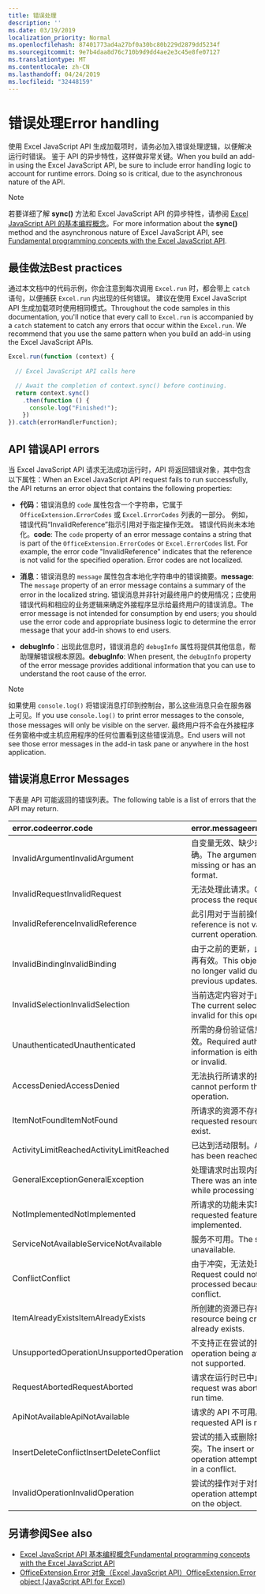 ```yaml
---
title: 错误处理
description: ''
ms.date: 03/19/2019
localization_priority: Normal
ms.openlocfilehash: 87401773ad4a27bf0a30bc80b229d2879dd5234f
ms.sourcegitcommit: 9e7b4daa8d76c710b9d9dd4ae2e3c45e8fe07127
ms.translationtype: MT
ms.contentlocale: zh-CN
ms.lasthandoff: 04/24/2019
ms.locfileid: "32448159"
---
```

# <a name="error-handling"></a><span data-ttu-id="4d4ac-102">错误处理</span><span class="sxs-lookup"><span data-stu-id="4d4ac-102">Error handling</span></span>

<span data-ttu-id="4d4ac-p101">使用 Excel JavaScript API 生成加载项时，请务必加入错误处理逻辑，以便解决运行时错误。 鉴于 API 的异步特性，这样做非常关键。</span><span class="sxs-lookup"><span data-stu-id="4d4ac-p101">When you build an add-in using the Excel JavaScript API, be sure to include error handling logic to account for runtime errors. Doing so is critical, due to the asynchronous nature of the API.</span></span>

> [!NOTE]
> <span data-ttu-id="4d4ac-105">若要详细了解 **sync()** 方法和 Excel JavaScript API 的异步特性，请参阅 [Excel JavaScript API 的基本编程概念](excel-add-ins-core-concepts.md)。</span><span class="sxs-lookup"><span data-stu-id="4d4ac-105">For more information about the **sync()** method and the asynchronous nature of Excel JavaScript API, see [Fundamental programming concepts with the Excel JavaScript API](excel-add-ins-core-concepts.md).</span></span>

## <a name="best-practices"></a><span data-ttu-id="4d4ac-106">最佳做法</span><span class="sxs-lookup"><span data-stu-id="4d4ac-106">Best practices</span></span>

<span data-ttu-id="4d4ac-p102">通过本文档中的代码示例，你会注意到每次调用 `Excel.run` 时，都会带上 `catch` 语句，以便捕获 `Excel.run` 内出现的任何错误。 建议在使用 Excel JavaScript API 生成加载项时使用相同模式。</span><span class="sxs-lookup"><span data-stu-id="4d4ac-p102">Throughout the code samples in this documentation, you'll notice that every call to `Excel.run` is accompanied by a `catch` statement to catch any errors that occur within the `Excel.run`. We recommend that you use the same pattern when you build an add-in using the Excel JavaScript APIs.</span></span>

```js
Excel.run(function (context) {
  
  // Excel JavaScript API calls here

  // Await the completion of context.sync() before continuing.
  return context.sync()
    .then(function () {
      console.log("Finished!");
    })
}).catch(errorHandlerFunction);
```

## <a name="api-errors"></a><span data-ttu-id="4d4ac-109">API 错误</span><span class="sxs-lookup"><span data-stu-id="4d4ac-109">API errors</span></span>

<span data-ttu-id="4d4ac-110">当 Excel JavaScript API 请求无法成功运行时，API 将返回错误对象，其中包含以下属性：</span><span class="sxs-lookup"><span data-stu-id="4d4ac-110">When an Excel JavaScript API request fails to run successfully, the API returns an error object that contains the following properties:</span></span>

- <span data-ttu-id="4d4ac-p103">**代码**：错误消息的 `code` 属性包含一个字符串，它属于 `OfficeExtension.ErrorCodes` 或 `Excel.ErrorCodes` 列表的一部分。 例如，错误代码“InvalidReference”指示引用对于指定操作无效。 错误代码尚未本地化。</span><span class="sxs-lookup"><span data-stu-id="4d4ac-p103">**code**:  The `code` property of an error message contains a string that is part of the `OfficeExtension.ErrorCodes` or `Excel.ErrorCodes` list. For example, the error code "InvalidReference" indicates that the reference is not valid for the specified operation. Error codes are not localized.</span></span>

- <span data-ttu-id="4d4ac-114">**消息**：错误消息的 `message` 属性包含本地化字符串中的错误摘要。</span><span class="sxs-lookup"><span data-stu-id="4d4ac-114">**message**: The `message` property of an error message contains a summary of the error in the localized string.</span></span> <span data-ttu-id="4d4ac-115">错误消息并非针对最终用户的使用情况；应使用错误代码和相应的业务逻辑来确定外接程序显示给最终用户的错误消息。</span><span class="sxs-lookup"><span data-stu-id="4d4ac-115">The error message is not intended for consumption by end users; you should use the error code and appropriate business logic to determine the error message that your add-in shows to end users.</span></span>

- <span data-ttu-id="4d4ac-116">**debugInfo**：出现此信息时，错误消息的 `debugInfo` 属性将提供其他信息，帮助理解错误根本原因。</span><span class="sxs-lookup"><span data-stu-id="4d4ac-116">**debugInfo**: When present, the `debugInfo` property of the error message provides additional information that you can use to understand the root cause of the error.</span></span>

> [!NOTE]
> <span data-ttu-id="4d4ac-117">如果使用 `console.log()` 将错误消息打印到控制台，那么这些消息只会在服务器上可见。</span><span class="sxs-lookup"><span data-stu-id="4d4ac-117">If you use `console.log()` to print error messages to the console, those messages will only be visible on the server.</span></span> <span data-ttu-id="4d4ac-118">最终用户将不会在外接程序任务窗格中或主机应用程序的任何位置看到这些错误消息。</span><span class="sxs-lookup"><span data-stu-id="4d4ac-118">End users will not see those error messages in the add-in task pane or anywhere in the host application.</span></span>

## <a name="error-messages"></a><span data-ttu-id="4d4ac-119">错误消息</span><span class="sxs-lookup"><span data-stu-id="4d4ac-119">Error Messages</span></span>

<span data-ttu-id="4d4ac-120">下表是 API 可能返回的错误列表。</span><span class="sxs-lookup"><span data-stu-id="4d4ac-120">The following table is a list of errors that the API may return.</span></span>

|<span data-ttu-id="4d4ac-121">error.code</span><span class="sxs-lookup"><span data-stu-id="4d4ac-121">error.code</span></span> | <span data-ttu-id="4d4ac-122">error.message</span><span class="sxs-lookup"><span data-stu-id="4d4ac-122">error.message</span></span> |
|:----------|:--------------|
|<span data-ttu-id="4d4ac-123">InvalidArgument</span><span class="sxs-lookup"><span data-stu-id="4d4ac-123">InvalidArgument</span></span> |<span data-ttu-id="4d4ac-124">自变量无效、缺少或格式不正确。</span><span class="sxs-lookup"><span data-stu-id="4d4ac-124">The argument is invalid or missing or has an incorrect format.</span></span>|
|<span data-ttu-id="4d4ac-125">InvalidRequest</span><span class="sxs-lookup"><span data-stu-id="4d4ac-125">InvalidRequest</span></span>  |<span data-ttu-id="4d4ac-126">无法处理此请求。</span><span class="sxs-lookup"><span data-stu-id="4d4ac-126">Cannot process the request.</span></span>|
|<span data-ttu-id="4d4ac-127">InvalidReference</span><span class="sxs-lookup"><span data-stu-id="4d4ac-127">InvalidReference</span></span>|<span data-ttu-id="4d4ac-128">此引用对于当前操作无效。</span><span class="sxs-lookup"><span data-stu-id="4d4ac-128">This reference is not valid for the current operation.</span></span>|
|<span data-ttu-id="4d4ac-129">InvalidBinding</span><span class="sxs-lookup"><span data-stu-id="4d4ac-129">InvalidBinding</span></span>  |<span data-ttu-id="4d4ac-130">由于之前的更新，此对象绑定不再有效。</span><span class="sxs-lookup"><span data-stu-id="4d4ac-130">This object binding is no longer valid due to previous updates.</span></span>|
|<span data-ttu-id="4d4ac-131">InvalidSelection</span><span class="sxs-lookup"><span data-stu-id="4d4ac-131">InvalidSelection</span></span>|<span data-ttu-id="4d4ac-132">当前选定内容对于此操作无效。</span><span class="sxs-lookup"><span data-stu-id="4d4ac-132">The current selection is invalid for this operation.</span></span>|
|<span data-ttu-id="4d4ac-133">Unauthenticated</span><span class="sxs-lookup"><span data-stu-id="4d4ac-133">Unauthenticated</span></span> |<span data-ttu-id="4d4ac-134">所需的身份验证信息缺少或无效。</span><span class="sxs-lookup"><span data-stu-id="4d4ac-134">Required authentication information is either missing or invalid.</span></span>|
|<span data-ttu-id="4d4ac-135">AccessDenied</span><span class="sxs-lookup"><span data-stu-id="4d4ac-135">AccessDenied</span></span> |<span data-ttu-id="4d4ac-136">无法执行所请求的操作。</span><span class="sxs-lookup"><span data-stu-id="4d4ac-136">You cannot perform the requested operation.</span></span>|
|<span data-ttu-id="4d4ac-137">ItemNotFound</span><span class="sxs-lookup"><span data-stu-id="4d4ac-137">ItemNotFound</span></span> |<span data-ttu-id="4d4ac-138">所请求的资源不存在。</span><span class="sxs-lookup"><span data-stu-id="4d4ac-138">The requested resource doesn't exist.</span></span>|
|<span data-ttu-id="4d4ac-139">ActivityLimitReached</span><span class="sxs-lookup"><span data-stu-id="4d4ac-139">ActivityLimitReached</span></span>|<span data-ttu-id="4d4ac-140">已达到活动限制。</span><span class="sxs-lookup"><span data-stu-id="4d4ac-140">Activity limit has been reached.</span></span>|
|<span data-ttu-id="4d4ac-141">GeneralException</span><span class="sxs-lookup"><span data-stu-id="4d4ac-141">GeneralException</span></span>|<span data-ttu-id="4d4ac-142">处理请求时出现内部错误。</span><span class="sxs-lookup"><span data-stu-id="4d4ac-142">There was an internal error while processing the request.</span></span>|
|<span data-ttu-id="4d4ac-143">NotImplemented</span><span class="sxs-lookup"><span data-stu-id="4d4ac-143">NotImplemented</span></span>  |<span data-ttu-id="4d4ac-144">所请求的功能未实现。</span><span class="sxs-lookup"><span data-stu-id="4d4ac-144">The requested feature isn't implemented.</span></span>|
|<span data-ttu-id="4d4ac-145">ServiceNotAvailable</span><span class="sxs-lookup"><span data-stu-id="4d4ac-145">ServiceNotAvailable</span></span>|<span data-ttu-id="4d4ac-146">服务不可用。</span><span class="sxs-lookup"><span data-stu-id="4d4ac-146">The service is unavailable.</span></span>|
|<span data-ttu-id="4d4ac-147">Conflict</span><span class="sxs-lookup"><span data-stu-id="4d4ac-147">Conflict</span></span>|<span data-ttu-id="4d4ac-148">由于冲突，无法处理请求。</span><span class="sxs-lookup"><span data-stu-id="4d4ac-148">Request could not be processed because of a conflict.</span></span>|
|<span data-ttu-id="4d4ac-149">ItemAlreadyExists</span><span class="sxs-lookup"><span data-stu-id="4d4ac-149">ItemAlreadyExists</span></span>|<span data-ttu-id="4d4ac-150">所创建的资源已存在。</span><span class="sxs-lookup"><span data-stu-id="4d4ac-150">The resource being created already exists.</span></span>|
|<span data-ttu-id="4d4ac-151">UnsupportedOperation</span><span class="sxs-lookup"><span data-stu-id="4d4ac-151">UnsupportedOperation</span></span>|<span data-ttu-id="4d4ac-152">不支持正在尝试的操作。</span><span class="sxs-lookup"><span data-stu-id="4d4ac-152">The operation being attempted is not supported.</span></span>|
|<span data-ttu-id="4d4ac-153">RequestAborted</span><span class="sxs-lookup"><span data-stu-id="4d4ac-153">RequestAborted</span></span>|<span data-ttu-id="4d4ac-154">请求在运行时已中止。</span><span class="sxs-lookup"><span data-stu-id="4d4ac-154">The request was aborted during run time.</span></span>|
|<span data-ttu-id="4d4ac-155">ApiNotAvailable</span><span class="sxs-lookup"><span data-stu-id="4d4ac-155">ApiNotAvailable</span></span>|<span data-ttu-id="4d4ac-156">请求的 API 不可用。</span><span class="sxs-lookup"><span data-stu-id="4d4ac-156">The requested API is not available.</span></span>|
|<span data-ttu-id="4d4ac-157">InsertDeleteConflict</span><span class="sxs-lookup"><span data-stu-id="4d4ac-157">InsertDeleteConflict</span></span>|<span data-ttu-id="4d4ac-158">尝试的插入或删除操作导致冲突。</span><span class="sxs-lookup"><span data-stu-id="4d4ac-158">The insert or delete operation attempted resulted in a conflict.</span></span>|
|<span data-ttu-id="4d4ac-159">InvalidOperation</span><span class="sxs-lookup"><span data-stu-id="4d4ac-159">InvalidOperation</span></span>|<span data-ttu-id="4d4ac-160">尝试的操作对于对象无效。</span><span class="sxs-lookup"><span data-stu-id="4d4ac-160">The operation attempted is invalid on the object.</span></span>|

## <a name="see-also"></a><span data-ttu-id="4d4ac-161">另请参阅</span><span class="sxs-lookup"><span data-stu-id="4d4ac-161">See also</span></span>

- [<span data-ttu-id="4d4ac-162">Excel JavaScript API 基本编程概念</span><span class="sxs-lookup"><span data-stu-id="4d4ac-162">Fundamental programming concepts with the Excel JavaScript API</span></span>](excel-add-ins-core-concepts.md)
- [<span data-ttu-id="4d4ac-163">OfficeExtension.Error 对象（Excel JavaScript API）</span><span class="sxs-lookup"><span data-stu-id="4d4ac-163">OfficeExtension.Error object (JavaScript API for Excel)</span></span>](/javascript/api/office/officeextension.error)

